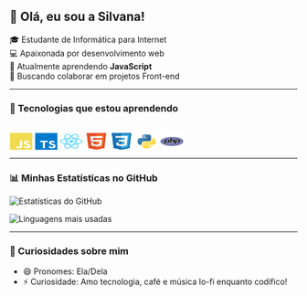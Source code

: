 ## 👋 Olá, eu sou a Silvana!

🎓 Estudante de Informática para Internet  
💻 Apaixonada por desenvolvimento web  
🌱 Atualmente aprendendo **JavaScript**  
🚀 Buscando colaborar em projetos Front-end  

---

### 💼 Tecnologias que estou aprendendo

<div style="display: inline_block"><br>
  <img align="center" alt="JS" height="30" width="40" src="https://raw.githubusercontent.com/devicons/devicon/master/icons/javascript/javascript-plain.svg">
  <img align="center" alt="TS" height="30" width="40" src="https://raw.githubusercontent.com/devicons/devicon/master/icons/typescript/typescript-plain.svg">
  <img align="center" alt="React" height="30" width="40" src="https://raw.githubusercontent.com/devicons/devicon/master/icons/react/react-original.svg">
  <img align="center" alt="HTML" height="30" width="40" src="https://raw.githubusercontent.com/devicons/devicon/master/icons/html5/html5-original.svg">
  <img align="center" alt="CSS" height="30" width="40" src="https://raw.githubusercontent.com/devicons/devicon/master/icons/css3/css3-original.svg">
  <img align="center" alt="Python" height="30" width="40" src="https://raw.githubusercontent.com/devicons/devicon/master/icons/python/python-original.svg">
  <img align="center" alt="PHP" height="30" width="40" src="https://raw.githubusercontent.com/devicons/devicon/master/icons/php/php-original.svg">
</div>

---

### 📊 Minhas Estatísticas no GitHub

![Estatísticas do GitHub](https://github-readme-stats.vercel.app/api?username=silvananew&show_icons=true&theme=rose_pine&title_color=ff69b4&icon_color=ff69b4&text_color=ffa6c9)

![Linguagens mais usadas](https://github-readme-stats.vercel.app/api/top-langs/?username=silvananew&layout=compact&langs_count=8&theme=rose_pine&title_color=ff69b4&text_color=ffa6c9&v=1)

---

### 🌟 Curiosidades sobre mim

- 😄 Pronomes: Ela/Dela  
- ⚡ Curiosidade: Amo tecnologia, café e música lo-fi enquanto codifico!
